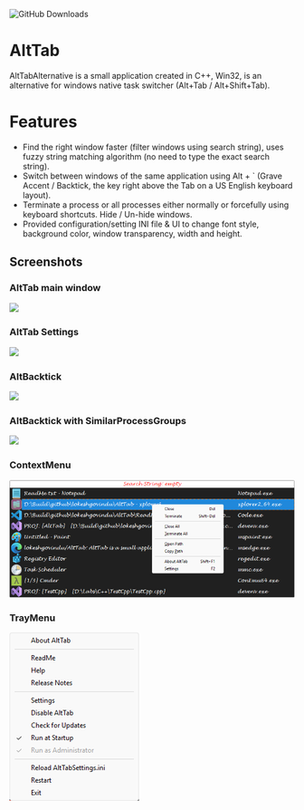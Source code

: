 ![GitHub Downloads][gh-downloads]

# AltTab
AltTabAlternative is a small application created in C++, Win32, is an alternative for windows native task switcher (Alt+Tab / Alt+Shift+Tab). 

# Features
* Find the right window faster (filter windows using search string), uses fuzzy string matching algorithm (no need to type the exact search string).
* Switch between windows of the same application using Alt + \` (Grave Accent / Backtick, the key right above the Tab on a US English keyboard layout).
* Terminate a process or all processes either normally or forcefully using keyboard shortcuts.
Hide / Un-hide windows.
* Provided configuration/setting INI file & UI to change font style, background color, window transparency, width and height.

## Screenshots
### AltTab main window
![](https://github.com/lokeshgovindu/AltTab/blob/master/Screenshots/AltTab.gif)
### AltTab Settings
![](https://github.com/lokeshgovindu/AltTab/blob/master/Screenshots/6.png)
### AltBacktick
![](https://github.com/lokeshgovindu/AltTab/blob/master/Screenshots/7.AltBacktick.png)
### AltBacktick with SimilarProcessGroups
![](https://github.com/lokeshgovindu/AltTab/blob/master/Screenshots/8.SimilarProcessGroups.png)
### ContextMenu
![](https://github.com/lokeshgovindu/AltTab/blob/master/Screenshots/9.ContextMenu.png)
### TrayMenu
![](https://github.com/lokeshgovindu/AltTab/blob/master/Screenshots/10.TrayMenu.png)

[gh-downloads]: https://img.shields.io/github/downloads/lokeshgovindu/AltTab/total?color=pink&label=GitHub%20Downloads
